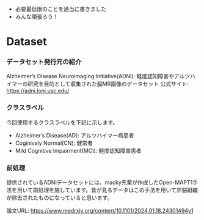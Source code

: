 - 必要最低限のことを適当に書きました
- みんな頑張ろう！

# Dataset 
### データセット発行元の紹介
Alzheimer’s Disease Neuroimaging Initiative(ADNI): 軽度認知障害やアルツハイマーの研究を目的として収集された脳MR画像のデータセット
公式サイト: https://adni.loni.usc.edu/

### クラスラベル
今回使用するクラスラベルを下記に示します。
- Alzheimer’s Disease(AD): アルツハイマー病患者
- Coginively Normal(CN): 健常者
- Mild Cognitive Impairment(MCI): 軽度認知障害患者

### 前処理
提供されているADNIデータセットには、macky先輩が作成したOpen-MAPT1手法を用いて前処理を施しています。皆が見るデータはこの手法を用いて非脳組織が除去されたものになっていると思います。

論文URL: https://www.medrxiv.org/content/10.1101/2024.01.18.24301494v1

